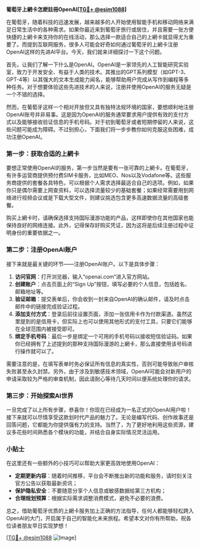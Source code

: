 **葡萄牙上網卡怎麽註冊OpenAI[[TG💪+ @esim1088](https://t.me/s/esim1088)]**

在葡萄牙，随着科技的迅速发展，越来越多的人开始使用智能手机和移动网络来满足日常生活中的各种需求。如果你最近来到葡萄牙旅行或居住，并且需要一张方便快捷的上網卡来支持你的在线活动，那么选择一款适合自己的上網卡就显得尤为重要了。而提到互联网服务，很多人可能会好奇如何通过葡萄牙的上網卡注册OpenAI这样的先进AI平台。今天，我们就来详细探讨一下这个问题。

首先，让我们了解一下什么是OpenAI。OpenAI是一家领先的人工智能研究实验室，致力于开发安全、有益于人类的技术。其推出的GPT系列模型（如GPT-3、GPT-4等）以其强大的文本生成能力闻名，能够帮助用户完成从写作到编程等多种任务。对于想要体验这些先进技术的人来说，注册并使用OpenAI的服务无疑是一个不错的选择。

然而，在葡萄牙这样一个相对开放但又具有独特法规环境的国家，要想顺利地注册OpenAI账号并非易事。这是因为OpenAI的服务通常要求用户提供有效的支付方式以及能够接收验证信息的手机号码。对于初到葡萄牙或者短期停留的人来说，这些问题可能成为障碍。不过别担心，下面我们将一步步教你如何克服这些困难，成功注册OpenAI。

### 第一步：获取合适的上網卡

要想正常使用OpenAI的服务，第一步当然是要有一张可靠的上網卡。在葡萄牙，有许多运营商提供预付费SIM卡服务，比如MEO、Nos以及Vodafone等。这些服务商提供的套餐各具特色，可以根据个人需求选择最适合自己的选项。例如，如果你只是偶尔需要上网查资料，可以选择流量较少的基础套餐；如果经常需要用到网络进行视频会议或是下载大型文件，则建议挑选包含更多高速数据流量的高级套餐。

购买上網卡时，请确保选择支持国际漫游功能的产品，这样即使你在其他国家也能保持良好的网络连接。此外，记得保存好购买凭证，因为这将是后续注册过程中证明身份的重要依据之一。

### 第二步：注册OpenAI账户

接下来就是最关键的环节——注册OpenAI账户。以下是具体步骤：

1. **访问官网**：打开浏览器，输入“openai.com”进入官方网站。
2. **创建账户**：点击页面上的“Sign Up”按钮，填写必要的个人信息，包括姓名、邮箱地址等。
3. **验证邮箱**：提交表单后，你会收到一封来自OpenAI的确认邮件，请及时点击邮件中的链接完成验证过程。
4. **添加支付方式**：登录后前往设置页面，添加一张信用卡作为付款渠道。虽然这里提到的是信用卡，但实际上也可以使用其他形式的支付工具，只要它们能够在全球范围内被接受即可。
5. **绑定手机号码**：最后一步是绑定一个可用的手机号码以接收短信验证码。如果你已经拥有了上述提到的那种支持国际漫游的上網卡，那么直接使用该号码进行操作就可以了。

需要注意的是，在填写表单时务必保证所有信息的真实性，否则可能导致账户审核失败甚至永久封禁。另外，由于涉及到敏感技术领域，OpenAI可能会对新用户的申请采取较为严格的审查机制，因此请耐心等待几天时间以便系统处理你的请求。

### 第三步：开始探索AI世界

一旦完成了以上所有步骤，恭喜你！你现在已经成为一名正式的OpenAI用户啦！接下来就可以尽情享受这款划时代产品的魅力了。无论是编写代码、创作故事还是回答问题，它都能为你提供强有力的支持。当然了，为了更好地利用这些资源，建议多花些时间熟悉各个模块的功能，并结合自身实际情况灵活运用。

### 小贴士

在这里还有一些额外的小技巧可以帮助大家更高效地使用OpenAI：

- **定期更新内容**：随着时间推移，平台会不断推出新的功能和服务，请时刻关注官方公告以获取最新资讯；
- **保护隐私安全**：不要随意分享个人信息或敏感数据给第三方机构；
- **合理规划预算**：根据实际需求调整消费模式，避免不必要的浪费。

总之，借助葡萄牙优质的上網卡服务加上正确的方法指导，任何人都能够轻松跨入OpenAI的大门，开启属于自己的智能化未来旅程。希望本文对你有所帮助，祝各位读者朋友早日实现梦想！

[[TG💪+ @esim1088](https://t.me/s/esim1088) ![Image](https://i.postimg.cc/4NQfJmqS/Snipaste-2025-05-13-00-14-12.png)]